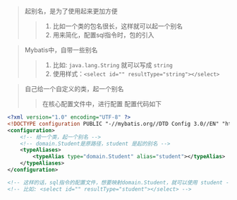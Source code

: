 

> 起别名，是为了使用起来更加方便
>> 1. 比如一个类的包名很长，这样就可以起一个别名
>> 2. 用来简化，配置sql指令时，包的引入


> Mybatis中，自带一些别名
>> 1. 比如: `java.lang.String` 就可以写成 `string`
>> 2. 使用样式：`<select id="" resultType="string"></select>`



> 自己给一个自定义的类，起一个别名
>> 在核心配置文件中，进行配置
>> 配置代码如下
```xml
<?xml version="1.0" encoding="UTF-8" ?>
<!DOCTYPE configuration PUBLIC "-//mybatis.org//DTD Config 3.0//EN" "http://mybatis.org/dtd/mybatis-3-config.dtd">
<configuration>
    <!-- 给一个类，起一个别名 -->
    <!-- domain.Student是原路径，student 是起的别名 -->
    <typeAliases>
        <typeAlias type="domain.Student" alias="student"></typeAlias>
    </typeAliases>
</configuration>

<!-- 这样的话，sql指令的配置文件，想要映射domain.Student，就可以使用 student -->
<!-- 比如: <select id="" resultType="student"></select> -->
```